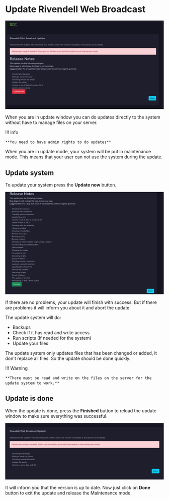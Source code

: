 # Update Rivendell Web Broadcast

![Screenshot](img/updatewindow.png)

When you are in update window you can do updates directly to the system without have to manage files on your server.

!!! Info

    **You need to have admin rights to do updates**

When you are in update mode, your system will be put in maintenance mode.
This means that your user can not use the system during the update.

## Update system
To update your system press the **Update now** button.

![Screenshot](img/isupdate.png)

If there are no problems, your update will finish with success. But if there are problems it will inform you about it and abort the update.

The update system will do:

- Backups
- Check if it has read and write access
- Run scripts (If needed for the system)
- Update your files

The update system only updates files that has been changed or added, it don't replace all files. So the update should be done quickly.

!!! Warning

    **There must be read and write on the files on the server for the update system to work.**

## Update is done
When the update is done, press the **Finished** button to reload the update window to make sure everything was successful.

![Screenshot](img/updatedone.png)

It will inform you that the version is up to date. Now just click on **Done** button to exit the update and release the Maintenance mode.